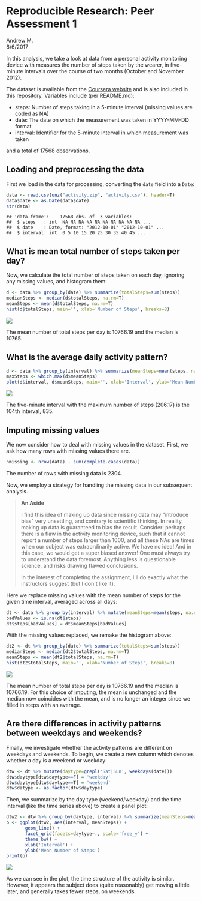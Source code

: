 # Reproducible Research: Peer Assessment 1
Andrew M.  
8/6/2017  



In this analysis, we take a look at data from a personal activity monitoring device
with measures the number of steps taken by the wearer, in five-minute intervals over
the course of two months (October and November 2012).

The dataset is available from the [Coursera website][1] and is also included in this
repository. Variables include (per README.md):

* steps: Number of steps taking in a 5-minute interval (missing values are coded as NA)
* date: The date on which the measurement was taken in YYYY-MM-DD format
* interval: Identifier for the 5-minute interval in which measurement was taken

and a total of 17568 observations.

[1]: https://d396qusza40orc.cloudfront.net/repdata%2Fdata%2Factivity.zip

## Loading and preprocessing the data

First we load in the data for processing, converting the `date` field into a `Date`:


```r
data <- read.csv(unz("activity.zip", "activity.csv"), header=T)
data$date <- as.Date(data$date)
str(data)
```

```
## 'data.frame':	17568 obs. of  3 variables:
##  $ steps   : int  NA NA NA NA NA NA NA NA NA NA ...
##  $ date    : Date, format: "2012-10-01" "2012-10-01" ...
##  $ interval: int  0 5 10 15 20 25 30 35 40 45 ...
```

## What is mean total number of steps taken per day?

Now, we calculate the total number of steps taken on each day, ignoring any missing
values, and histogram them:


```r
d <- data %>% group_by(date) %>% summarize(totalSteps=sum(steps))
medianSteps <- median(d$totalSteps, na.rm=T)
meanSteps <- mean(d$totalSteps, na.rm=T)
hist(d$totalSteps, main='', xlab='Number of Steps', breaks=8)
```

![](PA1_template_files/figure-html/unnamed-chunk-2-1.png)<!-- -->

The mean number of total steps per day is 10766.19 and the median is
10765.

## What is the average daily activity pattern?


```r
d <- data %>% group_by(interval) %>% summarize(meanSteps=mean(steps, na.rm=T))
maxSteps <- which.max(d$meanSteps)
plot(d$interval, d$meanSteps, main='', xlab='Interval', ylab='Mean Number of Steps', type='l')
```

![](PA1_template_files/figure-html/unnamed-chunk-3-1.png)<!-- -->

The five-minute interval with the maximum number of steps (206.17) is
the 104th interval, 835.

## Imputing missing values

We now consider how to deal with missing values in the dataset. First, we ask how many
rows with missing values there are.


```r
nmissing <- nrow(data) - sum(complete.cases(data))
```

The number of rows with missing data is 2304.

Now, we employ a strategy for handling the missing data in our subsequent analysis.

> **An Aside**
> 
> I find this idea of making up data since missing data may "introduce bias" very
> unsettling, and contrary to scientific thinking. In reality, making up data is
> guaranteed to bias the result. Consider: perhaps there is a flaw in the activity
> monitoring device, such that it cannot report a number of steps larger than 1000,
> and all these NAs are times when our subject was extraordinarily active. We have
> no idea! And in this case, we would get a super biased answer! One must always
> try to understand the data foremost. Anything less is questionable science, and
> risks drawing flawed conclusions.
>
> In the interest of completing the assignment, I'll do exactly what the
> instructors suggest (but I don't like it).

Here we replace missing values with the mean number of steps for the given
time interval, averaged across all days:

```r
dt <- data %>% group_by(interval) %>% mutate(meanSteps=mean(steps, na.rm=T)) %>% ungroup
badValues <- is.na(dt$steps)
dt$steps[badValues] = dt$meanSteps[badValues]
```

With the missing values replaced, we remake the histogram above:


```r
dt2 <- dt %>% group_by(date) %>% summarize(totalSteps=sum(steps))
medianSteps <- median(dt2$totalSteps, na.rm=T)
meanSteps <- mean(dt2$totalSteps, na.rm=T)
hist(dt2$totalSteps, main='', xlab='Number of Steps', breaks=8)
```

![](PA1_template_files/figure-html/unnamed-chunk-6-1.png)<!-- -->

The mean number of total steps per day is 10766.19 and the median is
10766.19. For this choice of imputing, the mean is unchanged and the
median now coincides with the mean, and is no longer an integer since we
filled in steps with an average.

## Are there differences in activity patterns between weekdays and weekends?

Finally, we investigate whether the activity patterns are different on weekdays
and weekends. To begin, we create a new column which denotes whether a day is
a weekend or weekday:


```r
dtw <- dt %>% mutate(daytype=grepl('Sat|Sun', weekdays(date)))
dtw$daytype[dtw$daytype==F] = 'weekday'
dtw$daytype[dtw$daytype==T] = 'weekend'
dtw$datype <- as.factor(dtw$daytype)
```

Then, we summarize by the day type (weekend/weekday) and the time interval (like
the time series above) to create a panel plot:


```r
dtw2 <- dtw %>% group_by(daytype, interval) %>% summarize(meanSteps=mean(steps))
p <- ggplot(dtw2, aes(interval, meanSteps)) +
       geom_line() +
       facet_grid(facets=daytype~., scale='free_y') +
       theme_bw() +
       xlab('Interval') +
       ylab('Mean Number of Steps')
print(p)
```

![](PA1_template_files/figure-html/unnamed-chunk-8-1.png)<!-- -->

As we can see in the plot, the time structure of the activity is similar. However, it
appears the subject does (quite reasonably) get moving a little later, and generally
takes fewer steps, on weekends.

